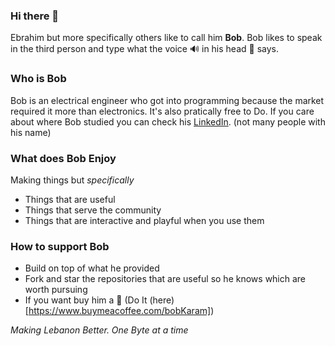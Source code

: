 ### Hi there 👋

Ebrahim but more specifically others like to call him **Bob**. Bob likes to speak in the third person and type what the voice 🔊 in his head 🧕 says.

### Who is Bob

Bob is an electrical engineer who got into programming because the market required it more than electronics. It's also pratically free to Do. If you care about where Bob studied you can check his [LinkedIn](https://www.linkedin.com/in/ebrahim-ephrem-karam/). (not many people with his name)

### What does Bob Enjoy

Making things but *specifically*
* Things that are useful
* Things that serve the community 
* Things that are interactive and playful when you use them

### How to support Bob

* Build on top of what he provided
* Fork and star the repositories that are useful so he knows which are worth pursuing
* If you want buy him a 🍺 (Do It (here)[https://www.buymeacoffee.com/bobKaram])


_Making Lebanon Better. One Byte at a time_


<!--
**EbrahimKaram/EbrahimKaram** is a ✨ _special_ ✨ repository because its `README.md` (this file) appears on your GitHub profile.

Here are some ideas to get you started:

- 🔭 I’m currently working on ...
- 🌱 I’m currently learning ...
- 👯 I’m looking to collaborate on ...
- 🤔 I’m looking for help with ...
- 💬 Ask me about ...
- 📫 How to reach me: ...
- 😄 Pronouns: ...
- ⚡ Fun fact: ...
-->
